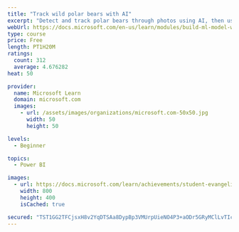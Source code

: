 ```yaml
---
title: "Track wild polar bears with AI"
excerpt: "Detect and track polar bears through photos using AI, then use Power BI to show where polar bears are being spotted."
webUrl: https://docs.microsoft.com/en-us/learn/modules/build-ml-model-with-azure-stream-analytics/
type: course
price: Free
length: PT1H20M
ratings:
  count: 312
  average: 4.676282
heat: 50

provider:
  name: Microsoft Learn
  domain: microsoft.com
  images:
    - url: /assets/images/organizations/microsoft.com-50x50.jpg
      width: 50
      height: 50

levels:
  - Beginner

topics:
  - Power BI

images:
  - url: https://docs.microsoft.com/learn/achievements/student-evangelism/build-ml-model-with-azure-stream-analytics-badge-social.png
    width: 800
    height: 400
    isCached: true

secured: "TST1GG2TFCjsxH8v2YqDTSAa8DypBp3VMUrpUieNO4P3+aODr5GRyMClLvTIcpOxLdksjwsFQtpyj6P25G2M95gbbb9qD5YEJzgcZvkFNbHJutjcdrDNjaM10wb+hXHT6xYBzT9kdnYwo9piDjFSQ40ok0DCab1s45pdXaQnwJYio+IbnAUe8mLXVBUe9HnNwrz3glUIhwVqD/Uy7D2wpZHXHBIlIjQYOjucz6BLAffPG72GwemtUiQEgjRTKLHjaOZgH9d5/F7MYfFhElfWoAJwCjLzdA4AyNXON2aVbg9UYEIob2pXddexUIp7eGyTNpmdR+IpHWArriAKjtsppq+3Yhmgj0wD8ncctGTc1LMJFGOQxD9YVzAyixiu0bQKC8mzFiR1sPaj+5vxeniNqqCNC3RQMxMDvzI7aVUVjLw=;Q6ap5MT1mRNhjHm5f/OBhw=="
---
```



